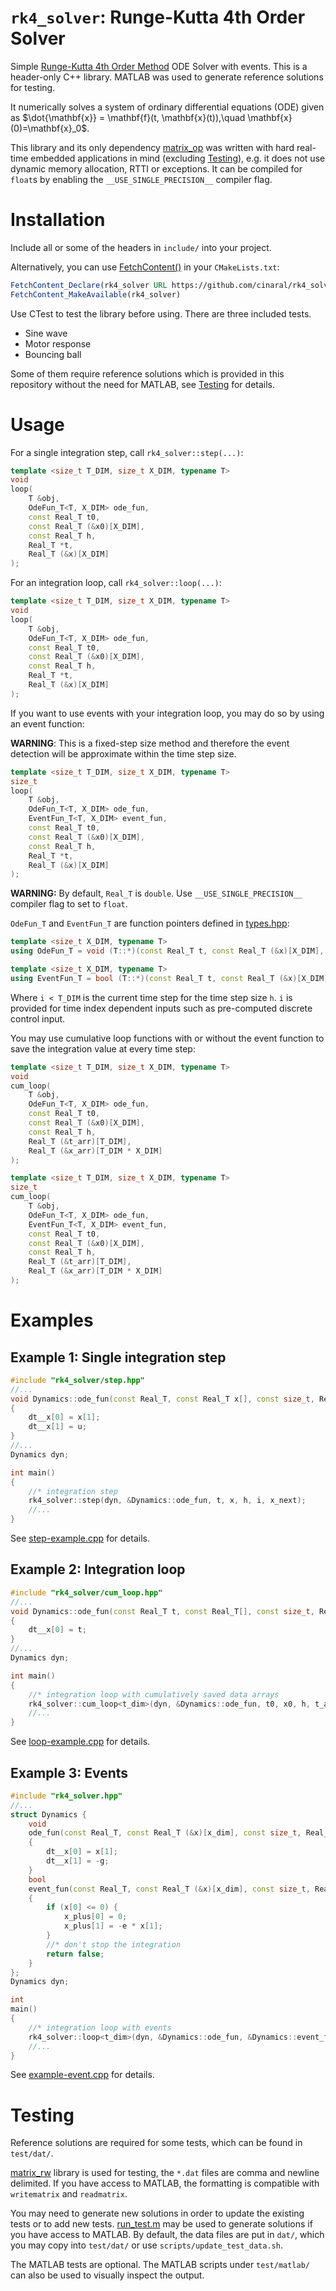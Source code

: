# ```rk4_solver```: Runge-Kutta 4th Order Solver
Simple [Runge-Kutta 4th Order Method](https://en.wikipedia.org/wiki/Runge%E2%80%93Kutta_methods) ODE Solver with events. This is a header-only C++ library. MATLAB was used to generate reference solutions for testing.

It numerically solves a system of ordinary differential equations (ODE) given as $\dot{\mathbf{x}} = \mathbf{f}(t, \mathbf{x}(t)),\quad \mathbf{x}(0)=\mathbf{x}_0$.

This library and its only dependency [matrix_op](https://github.com/cinaral/matrix_op) was written with hard real-time embedded applications in mind (excluding [Testing](#testing)), e.g. it does not use dynamic memory allocation, RTTI or exceptions. It can be compiled for ```float```s by enabling the ```__USE_SINGLE_PRECISION__``` compiler flag.


# Installation

Include all or some of the headers in ```include/``` into your project.

Alternatively, you can use [FetchContent()](https://cmake.org/cmake/help/latest/module/FetchContent.html) in your ```CMakeLists.txt```:
```CMake
FetchContent_Declare(rk4_solver URL https://github.com/cinaral/rk4_solver/releases/download/<RELEASE_TAG>/src.zip)
FetchContent_MakeAvailable(rk4_solver)
```

Use CTest to test the library before using. There are three included tests.
- Sine wave
- Motor response 
- Bouncing ball
  
Some of them require reference solutions which is provided in this repository without the need for MATLAB, see [Testing](#testing) for details.


# Usage

For a single integration step, call ```rk4_solver::step(...)```:
```Cpp
template <size_t T_DIM, size_t X_DIM, typename T>
void 
loop(
	T &obj,
	OdeFun_T<T, X_DIM> ode_fun,
	const Real_T t0,
	const Real_T (&x0)[X_DIM],
	const Real_T h,
	Real_T *t,
	Real_T (&x)[X_DIM]
);
```

For an integration loop, call ```rk4_solver::loop(...)```:
```Cpp
template <size_t T_DIM, size_t X_DIM, typename T>
void
loop(
	T &obj,
	OdeFun_T<T, X_DIM> ode_fun,
	const Real_T t0,
	const Real_T (&x0)[X_DIM],
	const Real_T h,
	Real_T *t,
	Real_T (&x)[X_DIM]
);
```

If you want to use events with your integration loop, you may do so by using an event function:

**WARNING**: This is a fixed-step size method and therefore the event detection will be approximate within the time step size.
```Cpp
template <size_t T_DIM, size_t X_DIM, typename T>
size_t
loop(
	T &obj,
	OdeFun_T<T, X_DIM> ode_fun,
	EventFun_T<T, X_DIM> event_fun,
	const Real_T t0,
	const Real_T (&x0)[X_DIM],
	const Real_T h,
	Real_T *t,
	Real_T (&x)[X_DIM]
);
```

**WARNING:** By default, ```Real_T``` is ```double```. Use ```__USE_SINGLE_PRECISION__``` compiler flag to set to ```float```.

```OdeFun_T``` and ```EventFun_T``` are function pointers defined in [types.hpp](include/rk4_solver/types.hpp):  
```Cpp
template <size_t X_DIM, typename T>
using OdeFun_T = void (T::*)(const Real_T t, const Real_T (&x)[X_DIM], const size_t i, Real_T (&dt__x)[X_DIM]);

template <size_t X_DIM, typename T>
using EventFun_T = bool (T::*)(const Real_T t, const Real_T (&x)[X_DIM], const size_t i, Real_T (&x_plus)[X_DIM]);

```
Where ```i < T_DIM``` is the current time step for the time step size ```h```. ```i``` is provided for time index dependent inputs such as pre-computed discrete control input.

You may use cumulative loop functions with or without the event function to save the integration value at every time step:
```Cpp
template <size_t T_DIM, size_t X_DIM, typename T>
void
cum_loop(	
	T &obj, 	
	OdeFun_T<T, X_DIM> ode_fun, 
	const Real_T t0,
	const Real_T (&x0)[X_DIM], 
	const Real_T h, 
	Real_T (&t_arr)[T_DIM], 
	Real_T (&x_arr)[T_DIM * X_DIM]
);

template <size_t T_DIM, size_t X_DIM, typename T>
size_t
cum_loop(	
	T &obj, 
	OdeFun_T<T, X_DIM> ode_fun, 
	EventFun_T<T, X_DIM> event_fun, 
	const Real_T t0,
	const Real_T (&x0)[X_DIM], 
	const Real_T h, 
	Real_T (&t_arr)[T_DIM], 
	Real_T (&x_arr)[T_DIM * X_DIM]
);
```


# Examples

## Example 1: Single integration step
```Cpp
#include "rk4_solver/step.hpp"
//...
void Dynamics::ode_fun(const Real_T, const Real_T x[], const size_t, Real_T dt__x[])
{
	dt__x[0] = x[1];
	dt__x[1] = u;
}
//...
Dynamics dyn;

int main()
{
	//* integration step
	rk4_solver::step(dyn, &Dynamics::ode_fun, t, x, h, i, x_next);
	//...
}
```
See [step-example.cpp](./examples/step-example.cpp) for details.


## Example 2: Integration loop
```Cpp
#include "rk4_solver/cum_loop.hpp"
//...
void Dynamics::ode_fun(const Real_T t, const Real_T[], const size_t, Real_T dt__x[])
{
	dt__x[0] = t;
}
//...
Dynamics dyn;

int main()
{
	//* integration loop with cumulatively saved data arrays
	rk4_solver::cum_loop<t_dim>(dyn, &Dynamics::ode_fun, t0, x0, h, t_arr, x_arr);
	//...
}
```
See [loop-example.cpp](./examples/loop-example.cpp) for details.


## Example 3: Events
```Cpp
#include "rk4_solver.hpp"
//...
struct Dynamics {
	void
	ode_fun(const Real_T, const Real_T (&x)[x_dim], const size_t, Real_T (&dt__x)[x_dim])
	{
		dt__x[0] = x[1];
		dt__x[1] = -g;
	}
	bool
	event_fun(const Real_T, const Real_T (&x)[x_dim], const size_t, Real_T (&x_plus)[x_dim])
	{
		if (x[0] <= 0) {
			x_plus[0] = 0;
			x_plus[1] = -e * x[1];
		}
		//* don't stop the integration
		return false;
	}
};
Dynamics dyn;

int
main()
{
	//* integration loop with events
	rk4_solver::loop<t_dim>(dyn, &Dynamics::ode_fun, &Dynamics::event_fun, t0, x0, h, &t, x);
	//...
}
```
See [example-event.cpp](./examples/event-example.cpp) for details.


# Testing
Reference solutions are required for some tests, which can be found in ```test/dat/```. 

[matrix_rw](https://github.com/cinaral/matrix_rw) library is used for testing, the ```*.dat``` files are comma and newline delimited. If you have access to MATLAB, the formatting is compatible with ```writematrix``` and ```readmatrix```. 

You may need to generate new solutions in order to update the existing tests or to add new tests. [run_test.m](./test/matlab/run_test.m) may be used to generate solutions if you have access to MATLAB. By default, the data files are put in ```dat/```, which you may copy into ```test/dat/``` or use ```scripts/update_test_data.sh```.

The MATLAB tests are optional. The MATLAB scripts under ```test/matlab/``` can also be used to visually inspect the output. 
